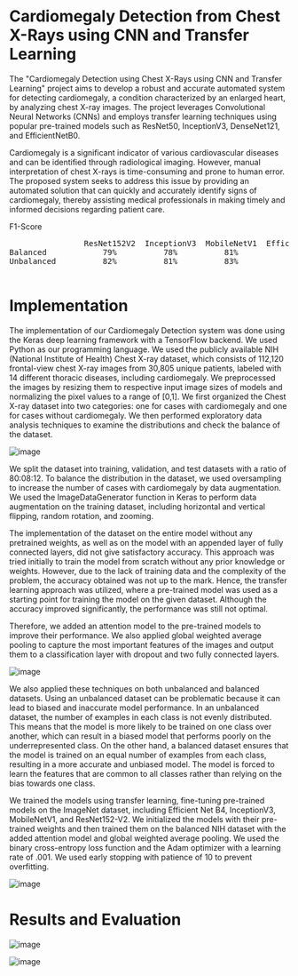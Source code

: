 
# Cardiomegaly Detection from Chest X-Rays using CNN and Transfer Learning

The "Cardiomegaly Detection using Chest X-Rays using CNN and Transfer Learning" project aims to develop a robust and accurate automated system for detecting cardiomegaly, a condition characterized by an enlarged heart, by analyzing chest X-ray images. The project leverages Convolutional Neural Networks (CNNs) and employs transfer learning techniques using popular pre-trained models such as ResNet50, InceptionV3, DenseNet121, and EfficientNetB0.

Cardiomegaly is a significant indicator of various cardiovascular diseases and can be identified through radiological imaging. However, manual interpretation of chest X-rays is time-consuming and prone to human error. The proposed system seeks to address this issue by providing an automated solution that can quickly and accurately identify signs of cardiomegaly, thereby assisting medical professionals in making timely and informed decisions regarding patient care.


F1-Score
<pre>
                ResNet152V2  InceptionV3  MobileNetV1  EfficientNetB4
Balanced            79%          78%          81%           77%
Unbalanced          82%          81%          83%           81%

</pre>

# Implementation
The implementation of our Cardiomegaly Detection system was done using the Keras deep learning framework with a TensorFlow backend. We used Python as our programming language. We used the publicly available NIH (National Institute of Health) Chest X-ray dataset, which consists of 112,120 frontal-view chest X-ray images from 30,805 unique patients, labeled with 14 different thoracic diseases, including cardiomegaly. We preprocessed the images by resizing them to respective input image sizes of models and normalizing the pixel values to a range of [0,1]. We first organized the Chest X-ray dataset into two categories: one for cases with cardiomegaly and one for cases without cardiomegaly. We then performed exploratory data analysis techniques to examine the distributions and check the balance of the dataset.

![image](https://github.com/sumukh-m/Cardiomegaly-Detection/blob/master/Screenshots/X-Ray.png)

We split the dataset into training, validation, and test datasets with a ratio of 80:08:12. To balance the distribution in the dataset, we used oversampling to increase the number of cases with cardiomegaly by data augmentation. We used the ImageDataGenerator function in Keras to perform data augmentation on the training dataset, including horizontal and vertical flipping, random rotation, and zooming.

The implementation of the dataset on the entire model without any pretrained weights, as well as on the model with an appended layer of fully connected layers, did not give satisfactory accuracy. This approach was tried initially to train the model from scratch without any prior knowledge or weights. However, due to the lack of training data and the complexity of the problem, the accuracy obtained was not up to the mark. Hence, the transfer learning approach was utilized, where a pre-trained model was used as a starting point for training the model on the given dataset. Although the accuracy improved significantly, the performance was still not optimal.

Therefore, we added an attention model to the pre-trained models to improve their performance. We also applied global weighted average pooling to capture the most important features of the images and output them to a classification layer with dropout and two fully connected layers.

![image](https://github.com/sumukh-m/Cardiomegaly-Detection/blob/master/Screenshots/global%20weighted%20average.PNG)

We also applied these techniques on both unbalanced and balanced datasets. Using an unbalanced dataset can be problematic because it can lead to biased and inaccurate model performance. In an unbalanced dataset, the number of examples in each class is not evenly distributed. This means that the model is more likely to be trained on one class over another, which can result in a biased model that performs poorly on the underrepresented class. On the other hand, a balanced dataset ensures that the model is trained on an equal number of examples from each class, resulting in a more accurate and unbiased model. The model is forced to learn the features that are common to all classes rather than relying on the bias towards one class.

We trained the models using transfer learning, fine-tuning pre-trained models on the ImageNet dataset, including Efficient Net B4, InceptionV3, MobileNetV1, and ResNet152-V2. We initialized the models with their pre-trained weights and then trained them on the balanced NIH dataset with the added attention model and global weighted average pooling. We used the binary cross-entropy loss function and the Adam optimizer with a learning rate of .001. We used early stopping with patience of 10 to prevent overfitting.

![image](https://github.com/sumukh-m/Cardiomegaly-Detection/blob/master/Screenshots/Custom%20Model.png)

# Results and Evaluation

![image](https://github.com/sumukh-m/Cardiomegaly-Detection/blob/master/Screenshots/Table%201.PNG)

![image](https://github.com/sumukh-m/Cardiomegaly-Detection/blob/master/Screenshots/Table%202.PNG)

